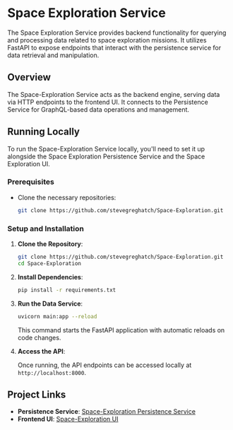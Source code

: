 # Space Exploration Service

The Space Exploration Service provides backend functionality for querying and processing data related to space exploration missions. It utilizes FastAPI to expose endpoints that interact with the persistence service for data retrieval and manipulation.

## Overview

The Space-Exploration Service acts as the backend engine, serving data via HTTP endpoints to the frontend UI. It connects to the Persistence Service for GraphQL-based data operations and management.

## Running Locally

To run the Space-Exploration Service locally, you'll need to set it up alongside the Space Exploration Persistence Service and the Space Exploration UI.

### Prerequisites

- Clone the necessary repositories:

  ```sh
  git clone https://github.com/stevegreghatch/Space-Exploration.git
  ```

### Setup and Installation

1. **Clone the Repository**:

   ```sh
   git clone https://github.com/stevegreghatch/Space-Exploration.git
   cd Space-Exploration
   ```

2. **Install Dependencies**:

   ```sh
   pip install -r requirements.txt
   ```

3. **Run the Data Service**:

   ```sh
   uvicorn main:app --reload
   ```

   This command starts the FastAPI application with automatic reloads on code changes.

4. **Access the API**:

   Once running, the API endpoints can be accessed locally at `http://localhost:8000`.

## Project Links

- **Persistence Service**: [Space-Exploration Persistence Service](https://github.com/stevegreghatch/space-exploration-persistence-service)
- **Frontend UI**: [Space-Exploration UI](https://github.com/stevegreghatch/space-exploration-ui)
